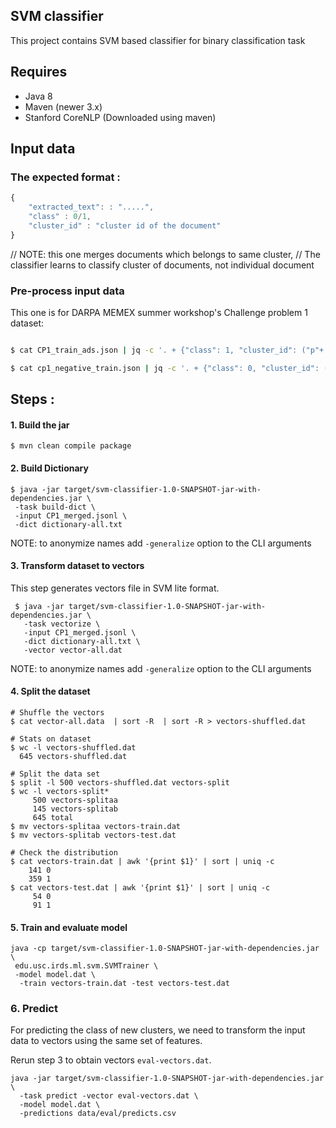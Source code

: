 ## SVM classifier
This project contains SVM based classifier for binary classification task


## Requires

+ Java 8
+ Maven  (newer 3.x)
+ Stanford CoreNLP (Downloaded using maven)


## Input data


### The expected format :

````js
{
    "extracted_text": : ".....",
    "class" : 0/1,
    "cluster_id" : "cluster id of the document"
}
````

// NOTE: this one merges documents which belongs to same cluster,
// The classifier learns to classify cluster of documents, not individual document

### Pre-process input data
This one is for DARPA MEMEX summer workshop's Challenge problem 1 dataset:

````bash

$ cat CP1_train_ads.json | jq -c '. + {"class": 1, "cluster_id": ("p"+.cluster_id)}' >> CP1_merged.jsonl

$ cat cp1_negative_train.json | jq -c '. + {"class": 0, "cluster_id": ("n"+.cluster_id)}' >> CP1_merged.jsonl

````



##  Steps :

#### 1. Build the jar

````
$ mvn clean compile package
````

#### 2. Build Dictionary

````
$ java -jar target/svm-classifier-1.0-SNAPSHOT-jar-with-dependencies.jar \
 -task build-dict \
 -input CP1_merged.jsonl \
 -dict dictionary-all.txt
````

NOTE:  to anonymize names add `-generalize` option to the CLI arguments

#### 3. Transform dataset to vectors

This step generates vectors file in SVM lite format.

````
 $ java -jar target/svm-classifier-1.0-SNAPSHOT-jar-with-dependencies.jar \
   -task vectorize \
   -input CP1_merged.jsonl \
   -dict dictionary-all.txt \
   -vector vector-all.dat
````

NOTE:  to anonymize names add `-generalize` option to the CLI arguments


#### 4. Split the dataset


```
# Shuffle the vectors
$ cat vector-all.data  | sort -R  | sort -R > vectors-shuffled.dat

# Stats on dataset
$ wc -l vectors-shuffled.dat
  645 vectors-shuffled.dat

# Split the data set
$ split -l 500 vectors-shuffled.dat vectors-split
$ wc -l vectors-split*
     500 vectors-splitaa
     145 vectors-splitab
     645 total
$ mv vectors-splitaa vectors-train.dat
$ mv vectors-splitab vectors-test.dat

# Check the distribution
$ cat vectors-train.dat | awk '{print $1}' | sort | uniq -c
    141 0
    359 1
$ cat vectors-test.dat | awk '{print $1}' | sort | uniq -c
     54 0
     91 1

```

#### 5. Train and evaluate model

````
java -cp target/svm-classifier-1.0-SNAPSHOT-jar-with-dependencies.jar \
 edu.usc.irds.ml.svm.SVMTrainer \
 -model model.dat \
  -train vectors-train.dat -test vectors-test.dat
````

### 6. Predict

For predicting the class of new clusters, we need to transform the input data to vectors using the same set of features.

Rerun step 3 to obtain vectors `eval-vectors.dat`.

```
java -jar target/svm-classifier-1.0-SNAPSHOT-jar-with-dependencies.jar \
  -task predict -vector eval-vectors.dat \
  -model model.dat \
  -predictions data/eval/predicts.csv
```
